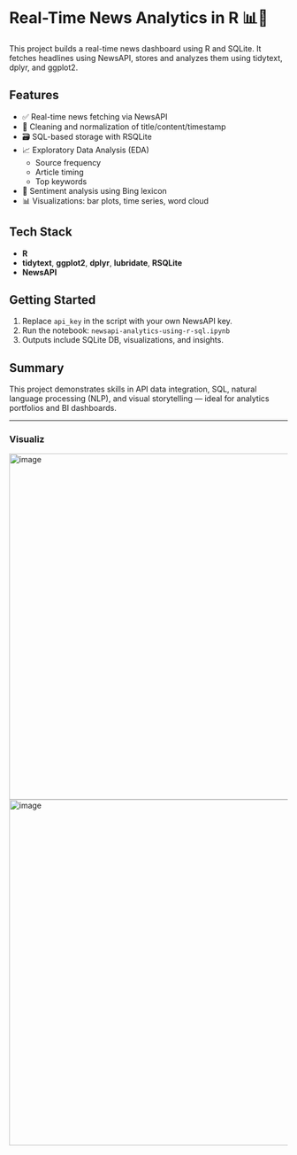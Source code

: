 # Real-Time News Analytics in R 📊📰

This project builds a real-time news dashboard using R and SQLite. It fetches headlines using NewsAPI, stores and analyzes them using tidytext, dplyr, and ggplot2.

## Features

- ✅ Real-time news fetching via NewsAPI
- 🧹 Cleaning and normalization of title/content/timestamp
- 🗃️ SQL-based storage with RSQLite
- 📈 Exploratory Data Analysis (EDA)
  - Source frequency
  - Article timing
  - Top keywords
- 🧠 Sentiment analysis using Bing lexicon
- 📊 Visualizations: bar plots, time series, word cloud

## Tech Stack

- **R**
- **tidytext**, **ggplot2**, **dplyr**, **lubridate**, **RSQLite**
- **NewsAPI**

## Getting Started

1. Replace `api_key` in the script with your own NewsAPI key.
2. Run the notebook: `newsapi-analytics-using-r-sql.ipynb`
3. Outputs include SQLite DB, visualizations, and insights.

## Summary

This project demonstrates skills in API data integration, SQL, natural language processing (NLP), and visual storytelling — ideal for analytics portfolios and BI dashboards.

---

### Visualiz
<img width="626" height="625" alt="image" src="https://github.com/user-attachments/assets/145be991-a2df-4b06-aa67-32a29c5f78a2" />
<img width="626" height="625" alt="image" src="https://github.com/user-attachments/assets/7d6fc6da-ed09-430c-8c55-28f67176f07a" />



